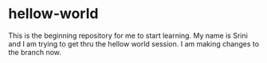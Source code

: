 # hellow-world
This is the beginning repository for me to start learning. 
My name is Srini and I am trying to get thru the hellow world session.
I am making changes to the branch now.
